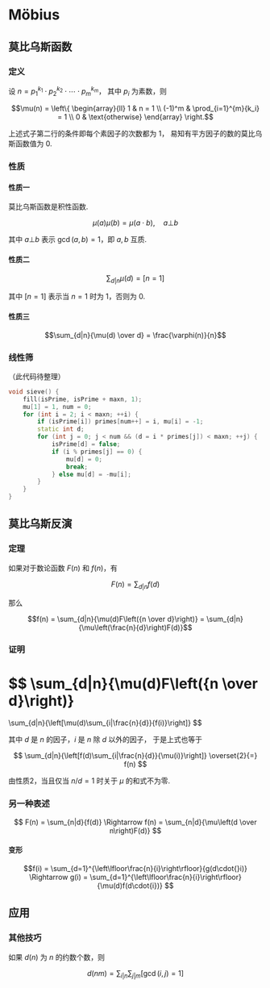# Möbius

## 莫比乌斯函数

### 定义
设 $n = p_1^{k_1}\cdot{}p_2^{k_2}\cdot\cdots\cdot{}p_m^{k_m}$，
其中 $p_i$ 为素数，则

$$\mu(n) = \left\{
    \begin{array}{ll}
    1 & n = 1 \\
    (-1)^m & \prod_{i=1}^{m}{k_i} = 1 \\
    0 & \text{otherwise}
    \end{array}
\right.$$

上述式子第二行的条件即每个素因子的次数都为 $1$，
易知有平方因子的数的莫比乌斯函数值为 $0$.

### 性质

#### 性质一

莫比乌斯函数是积性函数.

$$\mu(a)\mu(b) = \mu(a\cdot{b}), \quad a \bot b$$

其中 $a \bot b$ 表示 $\gcd(a,b) = 1$，即 $a, b$ 互质.

#### 性质二

$$\sum_{d|n}{\mu(d)} = [n = 1]$$

其中 $[n = 1]$ 表示当 $n = 1$ 时为 $1$，否则为 $0$.

#### 性质三

$$\sum_{d|n}{\mu(d) \over d} = \frac{\varphi(n)}{n}$$

### 线性筛

（此代码待整理）
```cpp
void sieve() {
    fill(isPrime, isPrime + maxn, 1);
    mu[1] = 1, num = 0;
    for (int i = 2; i < maxn; ++i) {
        if (isPrime[i]) primes[num++] = i, mu[i] = -1;
        static int d;
        for (int j = 0; j < num && (d = i * primes[j]) < maxn; ++j) {
            isPrime[d] = false;
            if (i % primes[j] == 0) {
                mu[d] = 0;
                break;
            } else mu[d] = -mu[i];
        }
    }
}
```

## 莫比乌斯反演

### 定理
如果对于数论函数 $F(n)$ 和 $f(n)$，有

$$F(n) = \sum_{d|n}{f(d)}$$

那么

$$f(n)
= \sum_{d|n}{\mu(d)F\left({n \over d}\right)}
= \sum_{d|n}{\mu\left(\frac{n}{d}\right)F(d)}$$

### 证明

$$
\sum_{d|n}{\mu(d)F\left({n \over d}\right)}
=
\sum_{d|n}{\left[\mu(d)\sum_{i|\frac{n}{d}}{f(i)}\right]}
$$

其中 $d$ 是 $n$ 的因子，$i$ 是 $n$ 除 $d$ 以外的因子，
于是上式也等于

$$
\sum_{d|n}{\left[f(d)\sum_{i|\frac{n}{d}}{\mu(i)}\right]}
\overset{2}{=}
f(n)
$$

由性质2，当且仅当 $n/d = 1$ 时关于 $\mu$ 的和式不为零.

### 另一种表述

$$
F(n) = \sum_{n|d}{f(d)}
\Rightarrow
f(n) = \sum_{n|d}{\mu\left(d \over n\right)F(d)}
$$

#### 变形

$$f(i) = \sum_{d=1}^{\left\lfloor\frac{n}{i}\right\rfloor}{g(d\cdot{}i)}
\Rightarrow
g(i) = \sum_{d=1}^{\left\lfloor\frac{n}{i}\right\rfloor}{\mu(d)f(d\cdot{i})}
$$

## 应用

### 其他技巧

如果 $d(n)$ 为 $n$ 的约数个数，则

$$d(nm) = \sum_{i|n}\sum_{j|m}[\gcd(i,j) = 1]$$
